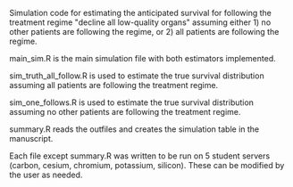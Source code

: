 Simulation code for estimating the anticipated survival for following the treatment
regime "decline all low-quality organs" assuming either 1) no other patients are following the 
regime, or 2) all patients are following the regime.

main_sim.R is the main simulation file with both estimators implemented.

sim_truth_all_follow.R is used to estimate the true survival distribution assuming
all patients are following the treatment regime.

sim_one_follows.R is used to estimate the true survival distribution assuming
no other patients are following the treatment regime.

summary.R reads the outfiles and creates the simulation table in the manuscript.

Each file except summary.R was written to be run on 5 student servers (carbon, cesium, chromium, potassium, silicon). 
These can be modified by the user as needed.
